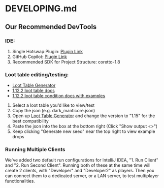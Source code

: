 # DEVELOPING.md

## Our Recommended DevTools

### IDE:
1. Single Hotswap Plugin: [Plugin Link](https://plugins.jetbrains.com/plugin/14832-single-hotswap)
2. GitHub Copilot: [Plugin Link](https://plugins.jetbrains.com/plugin/17718-github-copilot)
3. Recommended SDK for Project Structure: coretto-1.8


### Loot table editing/testing:
* [Loot Table Generator](https://misode.github.io/loot-table/)
* [1.12.2 loot table docs](https://docs.minecraftforge.net/en/1.12.x/items/loot_tables/)
* [1.12.2 loot table condition docs with examples](https://learn.microsoft.com/en-us/minecraft/creator/documents/loottableconditions?view=minecraft-bedrock-stable)
1. Select a loot table you'd like to view/test
2. Copy the json (e.g. dark_manticore.json)
3. Open up [Loot Table Generator](https://misode.github.io/loot-table/) and change the version to "1.15" for the best compatibility
4. Paste the json into the box at the bottom right (Click "Show output <>")
5. Keep clicking "Generate new seed" near the top right to view example drops


### Running Multiple Clients
We've added two default run configurations for IntelliJ IDEA, "1. Run Client" and "2. Run Second Client". 
Running both of these at the same time will create 2 clients, with "Developer" and "Developer2" as players.
Then you can connect them to a dedicated server, or a LAN server, to test multiplayer functionalities.